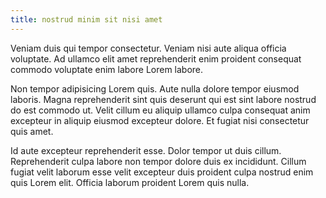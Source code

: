 ```yaml
---
title: nostrud minim sit nisi amet
---
```


Veniam duis qui tempor consectetur. Veniam nisi aute aliqua officia voluptate. Ad ullamco elit amet reprehenderit enim proident consequat commodo voluptate enim labore Lorem labore.

Non tempor adipisicing Lorem quis. Aute nulla dolore tempor eiusmod laboris. Magna reprehenderit sint quis deserunt qui est sint labore nostrud do est commodo ut. Velit cillum eu aliquip ullamco culpa consequat anim excepteur in aliquip eiusmod excepteur dolore. Et fugiat nisi consectetur quis amet.

Id aute excepteur reprehenderit esse. Dolor tempor ut duis cillum. Reprehenderit culpa labore non tempor dolore duis ex incididunt. Cillum fugiat velit laborum esse velit excepteur duis proident culpa nostrud enim quis Lorem elit. Officia laborum proident Lorem quis nulla.